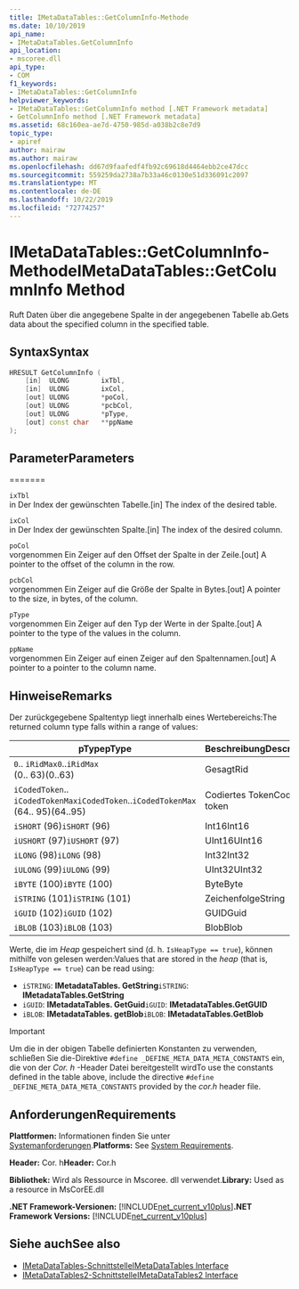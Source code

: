 ```yaml
---
title: IMetaDataTables::GetColumnInfo-Methode
ms.date: 10/10/2019
api_name:
- IMetaDataTables.GetColumnInfo
api_location:
- mscoree.dll
api_type:
- COM
f1_keywords:
- IMetaDataTables::GetColumnInfo
helpviewer_keywords:
- IMetaDataTables::GetColumnInfo method [.NET Framework metadata]
- GetColumnInfo method [.NET Framework metadata]
ms.assetid: 68c160ea-ae7d-4750-985d-a038b2c8e7d9
topic_type:
- apiref
author: mairaw
ms.author: mairaw
ms.openlocfilehash: dd67d9faafedf4fb92c69618d4464ebb2ce47dcc
ms.sourcegitcommit: 559259da2738a7b33a46c0130e51d336091c2097
ms.translationtype: MT
ms.contentlocale: de-DE
ms.lasthandoff: 10/22/2019
ms.locfileid: "72774257"
---
```

# <a name="imetadatatablesgetcolumninfo-method"></a><span data-ttu-id="5bebc-102">IMetaDataTables::GetColumnInfo-Methode</span><span class="sxs-lookup"><span data-stu-id="5bebc-102">IMetaDataTables::GetColumnInfo Method</span></span>
<span data-ttu-id="5bebc-103">Ruft Daten über die angegebene Spalte in der angegebenen Tabelle ab.</span><span class="sxs-lookup"><span data-stu-id="5bebc-103">Gets data about the specified column in the specified table.</span></span>  
  
## <a name="syntax"></a><span data-ttu-id="5bebc-104">Syntax</span><span class="sxs-lookup"><span data-stu-id="5bebc-104">Syntax</span></span>  
  
```cpp  
HRESULT GetColumnInfo (   
    [in]  ULONG        ixTbl,  
    [in]  ULONG        ixCol,  
    [out] ULONG        *poCol,  
    [out] ULONG        *pcbCol,  
    [out] ULONG        *pType,  
    [out] const char   **ppName  
);  
```  
  
## <a name="parameters"></a><span data-ttu-id="5bebc-105">Parameter</span><span class="sxs-lookup"><span data-stu-id="5bebc-105">Parameters</span></span>
=======

 `ixTbl`  
 <span data-ttu-id="5bebc-106">in Der Index der gewünschten Tabelle.</span><span class="sxs-lookup"><span data-stu-id="5bebc-106">[in] The index of the desired table.</span></span>  
  
 `ixCol`  
 <span data-ttu-id="5bebc-107">in Der Index der gewünschten Spalte.</span><span class="sxs-lookup"><span data-stu-id="5bebc-107">[in] The index of the desired column.</span></span>  
  
 `poCol`  
 <span data-ttu-id="5bebc-108">vorgenommen Ein Zeiger auf den Offset der Spalte in der Zeile.</span><span class="sxs-lookup"><span data-stu-id="5bebc-108">[out] A pointer to the offset of the column in the row.</span></span>  
  
 `pcbCol`  
 <span data-ttu-id="5bebc-109">vorgenommen Ein Zeiger auf die Größe der Spalte in Bytes.</span><span class="sxs-lookup"><span data-stu-id="5bebc-109">[out] A pointer to the size, in bytes, of the column.</span></span>  
  
 `pType`  
 <span data-ttu-id="5bebc-110">vorgenommen Ein Zeiger auf den Typ der Werte in der Spalte.</span><span class="sxs-lookup"><span data-stu-id="5bebc-110">[out] A pointer to the type of the values in the column.</span></span>  
  
 `ppName`  
 <span data-ttu-id="5bebc-111">vorgenommen Ein Zeiger auf einen Zeiger auf den Spaltennamen.</span><span class="sxs-lookup"><span data-stu-id="5bebc-111">[out] A pointer to a pointer to the column name.</span></span>  
 
## <a name="remarks"></a><span data-ttu-id="5bebc-112">Hinweise</span><span class="sxs-lookup"><span data-stu-id="5bebc-112">Remarks</span></span>

<span data-ttu-id="5bebc-113">Der zurückgegebene Spaltentyp liegt innerhalb eines Wertebereichs:</span><span class="sxs-lookup"><span data-stu-id="5bebc-113">The returned column type falls within a range of values:</span></span>

| <span data-ttu-id="5bebc-114">pType</span><span class="sxs-lookup"><span data-stu-id="5bebc-114">pType</span></span>                    | <span data-ttu-id="5bebc-115">Beschreibung</span><span class="sxs-lookup"><span data-stu-id="5bebc-115">Description</span></span>   | <span data-ttu-id="5bebc-116">Hilfsfunktion</span><span class="sxs-lookup"><span data-stu-id="5bebc-116">Helper function</span></span>                   |
|--------------------------|---------------|-----------------------------------|
| <span data-ttu-id="5bebc-117">`0`.. `iRidMax`</span><span class="sxs-lookup"><span data-stu-id="5bebc-117">`0`..`iRidMax`</span></span><br><span data-ttu-id="5bebc-118">(0.. 63)</span><span class="sxs-lookup"><span data-stu-id="5bebc-118">(0..63)</span></span>   | <span data-ttu-id="5bebc-119">Gesagt</span><span class="sxs-lookup"><span data-stu-id="5bebc-119">Rid</span></span>           | <span data-ttu-id="5bebc-120">**Isridtype**</span><span class="sxs-lookup"><span data-stu-id="5bebc-120">**IsRidType**</span></span><br><span data-ttu-id="5bebc-121">**Isridortoken**</span><span class="sxs-lookup"><span data-stu-id="5bebc-121">**IsRidOrToken**</span></span> |
| <span data-ttu-id="5bebc-122">`iCodedToken`.. `iCodedTokenMax`</span><span class="sxs-lookup"><span data-stu-id="5bebc-122">`iCodedToken`..`iCodedTokenMax`</span></span><br><span data-ttu-id="5bebc-123">(64.. 95)</span><span class="sxs-lookup"><span data-stu-id="5bebc-123">(64..95)</span></span> | <span data-ttu-id="5bebc-124">Codiertes Token</span><span class="sxs-lookup"><span data-stu-id="5bebc-124">Coded token</span></span> | <span data-ttu-id="5bebc-125">**Iscodeddekentype**</span><span class="sxs-lookup"><span data-stu-id="5bebc-125">**IsCodedTokenType**</span></span> <br><span data-ttu-id="5bebc-126">**Isridortoken**</span><span class="sxs-lookup"><span data-stu-id="5bebc-126">**IsRidOrToken**</span></span> |
| <span data-ttu-id="5bebc-127">`iSHORT` (96)</span><span class="sxs-lookup"><span data-stu-id="5bebc-127">`iSHORT` (96)</span></span>            | <span data-ttu-id="5bebc-128">Int16</span><span class="sxs-lookup"><span data-stu-id="5bebc-128">Int16</span></span>         | <span data-ttu-id="5bebc-129">**Isfixedtype**</span><span class="sxs-lookup"><span data-stu-id="5bebc-129">**IsFixedType**</span></span>                   |
| <span data-ttu-id="5bebc-130">`iUSHORT` (97)</span><span class="sxs-lookup"><span data-stu-id="5bebc-130">`iUSHORT` (97)</span></span>           | <span data-ttu-id="5bebc-131">UInt16</span><span class="sxs-lookup"><span data-stu-id="5bebc-131">UInt16</span></span>        | <span data-ttu-id="5bebc-132">**Isfixedtype**</span><span class="sxs-lookup"><span data-stu-id="5bebc-132">**IsFixedType**</span></span>                   |
| <span data-ttu-id="5bebc-133">`iLONG` (98)</span><span class="sxs-lookup"><span data-stu-id="5bebc-133">`iLONG` (98)</span></span>             | <span data-ttu-id="5bebc-134">Int32</span><span class="sxs-lookup"><span data-stu-id="5bebc-134">Int32</span></span>         | <span data-ttu-id="5bebc-135">**Isfixedtype**</span><span class="sxs-lookup"><span data-stu-id="5bebc-135">**IsFixedType**</span></span>                   |
| <span data-ttu-id="5bebc-136">`iULONG` (99)</span><span class="sxs-lookup"><span data-stu-id="5bebc-136">`iULONG` (99)</span></span>            | <span data-ttu-id="5bebc-137">UInt32</span><span class="sxs-lookup"><span data-stu-id="5bebc-137">UInt32</span></span>        | <span data-ttu-id="5bebc-138">**Isfixedtype**</span><span class="sxs-lookup"><span data-stu-id="5bebc-138">**IsFixedType**</span></span>                   |
| <span data-ttu-id="5bebc-139">`iBYTE` (100)</span><span class="sxs-lookup"><span data-stu-id="5bebc-139">`iBYTE` (100)</span></span>            | <span data-ttu-id="5bebc-140">Byte</span><span class="sxs-lookup"><span data-stu-id="5bebc-140">Byte</span></span>          | <span data-ttu-id="5bebc-141">**Isfixedtype**</span><span class="sxs-lookup"><span data-stu-id="5bebc-141">**IsFixedType**</span></span>                   |
| <span data-ttu-id="5bebc-142">`iSTRING` (101)</span><span class="sxs-lookup"><span data-stu-id="5bebc-142">`iSTRING` (101)</span></span>          | <span data-ttu-id="5bebc-143">Zeichenfolge</span><span class="sxs-lookup"><span data-stu-id="5bebc-143">String</span></span>        | <span data-ttu-id="5bebc-144">**Isheaptype**</span><span class="sxs-lookup"><span data-stu-id="5bebc-144">**IsHeapType**</span></span>                    |
| <span data-ttu-id="5bebc-145">`iGUID` (102)</span><span class="sxs-lookup"><span data-stu-id="5bebc-145">`iGUID` (102)</span></span>            | <span data-ttu-id="5bebc-146">GUID</span><span class="sxs-lookup"><span data-stu-id="5bebc-146">Guid</span></span>          | <span data-ttu-id="5bebc-147">**Isheaptype**</span><span class="sxs-lookup"><span data-stu-id="5bebc-147">**IsHeapType**</span></span>                    |
| <span data-ttu-id="5bebc-148">`iBLOB` (103)</span><span class="sxs-lookup"><span data-stu-id="5bebc-148">`iBLOB` (103)</span></span>            | <span data-ttu-id="5bebc-149">Blob</span><span class="sxs-lookup"><span data-stu-id="5bebc-149">Blob</span></span>          | <span data-ttu-id="5bebc-150">**Isheaptype**</span><span class="sxs-lookup"><span data-stu-id="5bebc-150">**IsHeapType**</span></span>                    |

<span data-ttu-id="5bebc-151">Werte, die im *Heap* gespeichert sind (d. h. `IsHeapType == true`), können mithilfe von gelesen werden:</span><span class="sxs-lookup"><span data-stu-id="5bebc-151">Values that are stored in the *heap* (that is, `IsHeapType == true`) can be read using:</span></span>

- <span data-ttu-id="5bebc-152">`iSTRING`: **IMetadataTables. GetString**</span><span class="sxs-lookup"><span data-stu-id="5bebc-152">`iSTRING`: **IMetadataTables.GetString**</span></span>
- <span data-ttu-id="5bebc-153">`iGUID`: **IMetadataTables. GetGuid**</span><span class="sxs-lookup"><span data-stu-id="5bebc-153">`iGUID`: **IMetadataTables.GetGUID**</span></span>
- <span data-ttu-id="5bebc-154">`iBLOB`: **IMetadataTables. getBlob**</span><span class="sxs-lookup"><span data-stu-id="5bebc-154">`iBLOB`: **IMetadataTables.GetBlob**</span></span>

> [!IMPORTANT]
> <span data-ttu-id="5bebc-155">Um die in der obigen Tabelle definierten Konstanten zu verwenden, schließen Sie die-Direktive `#define _DEFINE_META_DATA_META_CONSTANTS` ein, die von der *Cor. h* -Header Datei bereitgestellt wird</span><span class="sxs-lookup"><span data-stu-id="5bebc-155">To use the constants defined in the table above, include the directive `#define _DEFINE_META_DATA_META_CONSTANTS` provided by the *cor.h* header file.</span></span>

## <a name="requirements"></a><span data-ttu-id="5bebc-156">Anforderungen</span><span class="sxs-lookup"><span data-stu-id="5bebc-156">Requirements</span></span>  
 <span data-ttu-id="5bebc-157">**Plattformen:** Informationen finden Sie unter [Systemanforderungen](../../../../docs/framework/get-started/system-requirements.md).</span><span class="sxs-lookup"><span data-stu-id="5bebc-157">**Platforms:** See [System Requirements](../../../../docs/framework/get-started/system-requirements.md).</span></span>  
  
 <span data-ttu-id="5bebc-158">**Header:** Cor. h</span><span class="sxs-lookup"><span data-stu-id="5bebc-158">**Header:** Cor.h</span></span>  
  
 <span data-ttu-id="5bebc-159">**Bibliothek:** Wird als Ressource in Mscoree. dll verwendet.</span><span class="sxs-lookup"><span data-stu-id="5bebc-159">**Library:** Used as a resource in MsCorEE.dll</span></span>  
  
 <span data-ttu-id="5bebc-160">**.NET Framework-Versionen:** [!INCLUDE[net_current_v10plus](../../../../includes/net-current-v10plus-md.md)]</span><span class="sxs-lookup"><span data-stu-id="5bebc-160">**.NET Framework Versions:** [!INCLUDE[net_current_v10plus](../../../../includes/net-current-v10plus-md.md)]</span></span>  
  
## <a name="see-also"></a><span data-ttu-id="5bebc-161">Siehe auch</span><span class="sxs-lookup"><span data-stu-id="5bebc-161">See also</span></span>

- [<span data-ttu-id="5bebc-162">IMetaDataTables-Schnittstelle</span><span class="sxs-lookup"><span data-stu-id="5bebc-162">IMetaDataTables Interface</span></span>](../../../../docs/framework/unmanaged-api/metadata/imetadatatables-interface.md)
- [<span data-ttu-id="5bebc-163">IMetaDataTables2-Schnittstelle</span><span class="sxs-lookup"><span data-stu-id="5bebc-163">IMetaDataTables2 Interface</span></span>](../../../../docs/framework/unmanaged-api/metadata/imetadatatables2-interface.md)
